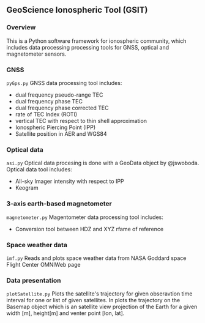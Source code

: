 ## GeoScience Ionospheric Tool (GSIT)

### Overview
This is a Python software framework for ionospheric community, which includes data processing processing tools for GNSS, optical and magnetometer sensors. 

### GNSS
`pyGps.py` GNSS data processing tool includes:
- dual frequency pseudo-range TEC
- dual frequency phase TEC
- dual frequency phase corrected TEC
- rate of TEC Index (ROTI)
- vertical TEC with respect to thin shell approximation
- Ionospheric Piercing Point (IPP)
- Satellite position in AER and WGS84

### Optical data
`asi.py` Optical data procesing is done with a GeoData object by @jswoboda.
Optical data tool includes:
- All-sky Imager intensity with respect to IPP
- Keogram

### 3-axis earth-based magnetometer
`magnetometer.py` Magentometer data processing tool includes:
- Conversion tool between HDZ and XYZ rfame of reference

### Space weather data
`imf.py` Reads and plots space weather data from NASA Goddard space Flight Center OMNIWeb page

### Data presentation
`plotSatellite.py` Plots the satellite's trajectory for given obseravtion time interval for one or list of given satellites. In plots the trajectory on the Basemap object which is an satellite view projection of the Earth for a given width [m], height[m] and venter point [lon, lat]. 

